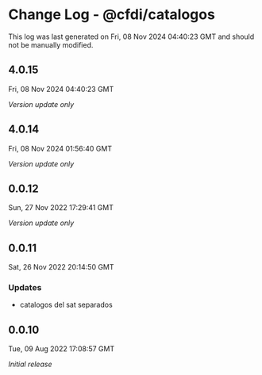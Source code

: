 # Change Log - @cfdi/catalogos

This log was last generated on Fri, 08 Nov 2024 04:40:23 GMT and should not be manually modified.

## 4.0.15
Fri, 08 Nov 2024 04:40:23 GMT

_Version update only_

## 4.0.14
Fri, 08 Nov 2024 01:56:40 GMT

_Version update only_

## 0.0.12
Sun, 27 Nov 2022 17:29:41 GMT

_Version update only_

## 0.0.11
Sat, 26 Nov 2022 20:14:50 GMT

### Updates

- catalogos del sat separados

## 0.0.10
Tue, 09 Aug 2022 17:08:57 GMT

_Initial release_

